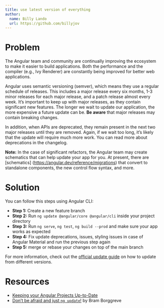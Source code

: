 ```yaml
---
title: use latest version of everything
author: 
  name: Billy Lando
  url: https://github.com/billyjov
---
```


# Problem 

The Angular team and community are continually improving the ecosystem to make it easier to build applications. Both the performance and the compiler (e.g., Ivy Renderer) are constantly being improved for better web applications.

Angular uses semantic versioning (semver), which means they use a regular schedule of releases. This includes a major release every six months, 1-3 minor releases for each major release, and a patch release almost every week. It’s important to keep up with major releases, as they contain significant new features. The longer we wait to update our application, the more expensive a future update can be. **Be aware** that major releases may contain breaking changes.

In addition, when APIs are deprecated, they remain present in the next two major releases until they are removed. Again, if we wait too long, it’s likely that the update will require much more work. You can read more about deprecations in the changelog.

**Note:** In the case of significant refactors, the Angular team may create schematics that can help update your app for you. At present, there are [schematics] (https://angular.dev/reference/migrations) that convert to standalone components, the new control flow syntax, and more.

# Solution

You can follow this steps using Angular CLI:

- **Step 1:** Create a new feature branch  
- **Step 2:** Run `ng update @angular/core @angular/cli` inside your project directory
- **Step 3:** Run `ng serve`, `ng test`, `ng build --prod` and make sure your app works as expected 
- **Step 4:** Fix update deprecations, issues, styling issues in case of Angular Material and run the previous step again
- **Step 5:** merge or rebase your changes on top of the main branch

For more information, check out the [official update guide](https://update.angular.io/) on how to update from different versions.

# Resources

- [Keeping your Angular Projects Up-to-Date](https://angular.io/guide/updating)
- [Don’t be afraid and just `ng update`!](https://itnext.io/dont-be-afraid-and-just-ng-update-1ad096147640) by Bram Borggreve 
